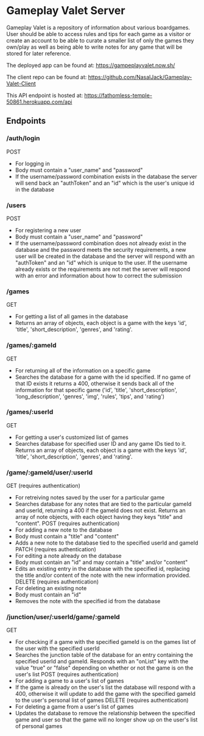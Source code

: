 # Gameplay Valet Server

Gameplay Valet is a repository of information about various boardgames. User should be able to access rules and tips for each game as a visitor or create an account to be able to curate a smaller list of only the games they own/play as well as being able to write notes for any game that will be stored for later reference.

The deployed app can be found at: https://gampeplayvalet.now.sh/

The client repo can be found at: https://github.com/NasalJack/Gameplay-Valet-Client

This API endpoint is hosted at: https://fathomless-temple-50861.herokuapp.com/api

## Endpoints
### /auth/login
POST 
* For logging in
* Body must contain a "user_name" and "password"
* If the username/password combination exists in the database the server will send back an "authToken" and an "id" which is the user's unique id in the database
### /users
POST 
* For registering a new user
* Body must contain a "user_name" and "password"
* If the username/password combination does not already exist in the database and the password meets the security requirements, a new user will be created in the database and the server will respond with an "authToken" and an "id" which is unique to the user. If the username already exists or the requirements are not met the server will respond with an error and information about how to correct the submission
### /games
GET
* For getting a list of all games in the database
* Returns an array of objects, each object is a game with the keys 'id', 'title', 'short_description', 'genres', and 'rating'.
### /games/:gameId
GET
* For returning all of the information on a specific game
* Searches the database for a game with the id specified. If no game of that ID exists it returns a 400, otherwise it sends back all of the information for that specific game ('id', 'title', 'short_description', 'long_description', 'genres', 'img', 'rules', 'tips', and 'rating')
### /games/:userId
GET
* For getting a user's customized list of games
* Searches database for specified user ID and any game IDs tied to it. Returns an array of objects, each object is a game with the keys 'id', 'title', 'short_description', 'genres', and 'rating'.
### /game/:gameId/user/:userId 
GET (requires authentication)
* For retreiving notes saved by the user for a particular game
* Searches database for any notes that are tied to the particular gameId and userId, returning a 400 if the gameId does not exist. Returns an array of note objects, with each object having they keys "title" and "content".
POST (requires authentication)
* For adding a new note to the database
* Body must contain a "title" and "content"
* Adds a new note to the database tied to the specified userId and gameId
PATCH (requires authentication)
* For editing a note already on the database
* Body must contain an "id" and may contain a "title" and/or "content"
* Edits an existing entry in the database with the specified id, replacing the title and/or content of the note with the new information provided.
DELETE (requires authentication)
* For deleting an existing note
* Body must contain an "id"
* Removes the note with the specified id from the database
### /junction/user/:userId/game/:gameId
GET
* For checking if a game with the specified gameId is on the games list of the user with the specified userId
* Searches the junction table of the database for an entry containing the specified userId and gameId. Responds with an "onList" key with the value "true" or "false" depending on whether or not the game is on the user's list
POST (requires authentication)
* For adding a game to a user's list of games
* If the game is already on the user's list the database will respond with a 400, otherwise it will update to add the game with the specified gameId to the user's personal list of games
DELETE (requires authentication)
* For deleting a game from a user's list of games
* Updates the database to remove the relationship between the specified game and user so that the game will no longer show up on the user's list of personal games

